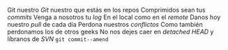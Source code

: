  Git nuestro
 *Git* nuestro que estás en los repos
 Comprimidos sean tus *commits*
 Venga a nosotros tu *log*
 En el local como en el *remote*
 Danos hoy nuestro *pull* de cada día
 Perdona nuestros *conflictos*
 Como también perdonamos los de otros geeks
 No nos dejes caer en *detached HEAD*
 y líbranos de *SVN*
 `git commit--amend`